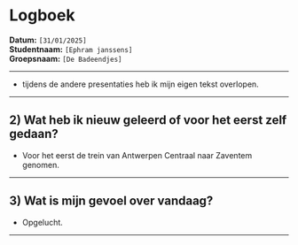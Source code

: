 # Logboek

**Datum:** `[31/01/2025]`  
**Studentnaam:** `[Ephram janssens]`  
**Groepsnaam:** `[De Badeendjes]`

---

- tijdens de andere presentaties heb ik mijn eigen tekst overlopen.

---
## 2) Wat heb ik nieuw geleerd of voor het eerst zelf gedaan?

- Voor het eerst de trein van Antwerpen Centraal naar Zaventem genomen.

---

## 3) Wat is mijn gevoel over vandaag?

- Opgelucht.

---